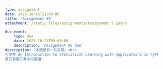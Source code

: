 ```yaml
---
type: assignment
date: 2023-10-16T21:00:00
title: 'Assignment #5'
attachment: /static_files/assignments/Assignment 5.ipynb

due_event: 
    type: due
    date: 2023-10-23T09:00:00
    description: 'Assignment #5 due'
description: '本週題目一共五題。<br>
可參考 An Introduction to Statistical Learning with Applications in Python 課本<br>
第四和第五章中的習題'
---
```


